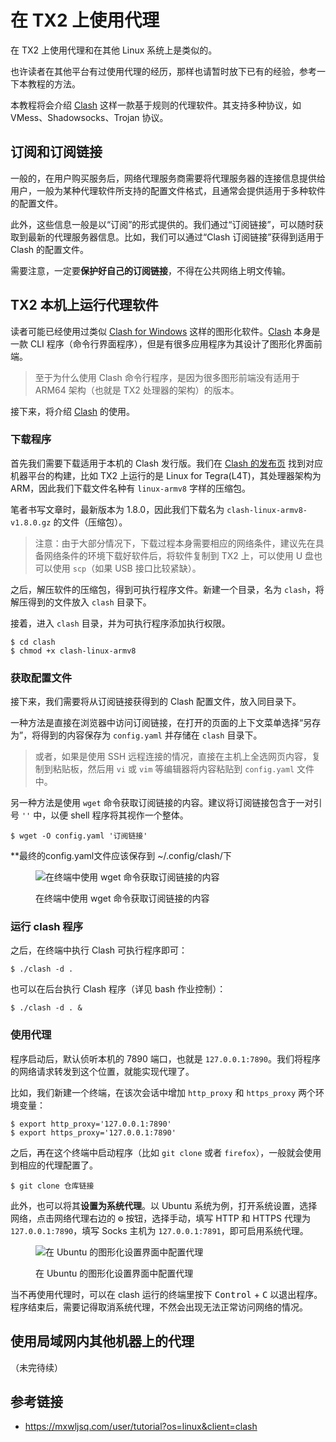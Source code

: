 # 在 TX2 上使用代理

在 TX2 上使用代理和在其他 Linux 系统上是类似的。

也许读者在其他平台有过使用代理的经历，那样也请暂时放下已有的经验，参考一下本教程的方法。

本教程将会介绍 [Clash][clash] 这样一款基于规则的代理软件。其支持多种协议，如 VMess、Shadowsocks、Trojan 协议。

## 订阅和订阅链接

一般的，在用户购买服务后，网络代理服务商需要将代理服务器的连接信息提供给用户，一般为某种代理软件所支持的配置文件格式，且通常会提供适用于多种软件的配置文件。

此外，这些信息一般是以“订阅”的形式提供的。我们通过“订阅链接”，可以随时获取到最新的代理服务器信息。比如，我们可以通过“Clash 订阅链接”获得到适用于 Clash 的配置文件。

需要注意，一定要**保护好自己的订阅链接**，不得在公共网络上明文传输。

## TX2 本机上运行代理软件

读者可能已经使用过类似 [Clash for Windows](https://github.com/Fndroid/clash_for_windows_pkg) 这样的图形化软件。[Clash][clash] 本身是一款 CLI 程序（命令行界面程序），但是有很多应用程序为其设计了图形化界面前端。

> 至于为什么使用 Clash 命令行程序，是因为很多图形前端没有适用于 ARM64 架构（也就是 TX2 处理器的架构）的版本。

接下来，将介绍 [Clash][clash] 的使用。

### 下载程序

首先我们需要下载适用于本机的 Clash 发行版。我们在 [Clash 的发布页][clash-release] 找到对应机器平台的构建，比如 TX2 上运行的是 Linux for Tegra(L4T)，其处理器架构为 ARM，因此我们下载文件名种有 `linux-armv8` 字样的压缩包。

笔者书写文章时，最新版本为 1.8.0，因此我们下载名为 `clash-linux-armv8-v1.8.0.gz` 的文件（压缩包）。

> 注意：由于大部分情况下，下载过程本身需要相应的网络条件，建议先在具备网络条件的环境下载好软件后，将软件复制到 TX2 上，可以使用 U 盘也可以使用 `scp`（如果 USB 接口比较紧缺）。

之后，解压软件的压缩包，得到可执行程序文件。新建一个目录，名为 `clash`，将解压得到的文件放入 `clash` 目录下。

接着，进入 `clash` 目录，并为可执行程序添加执行权限。

```console
$ cd clash
$ chmod +x clash-linux-armv8
```

### 获取配置文件

接下来，我们需要将从订阅链接获得到的 Clash 配置文件，放入同目录下。

一种方法是直接在浏览器中访问订阅链接，在打开的页面的上下文菜单选择“另存为”，将得到的内容保存为 `config.yaml` 并存储在 `clash` 目录下。

> 或者，如果是使用 SSH 远程连接的情况，直接在主机上全选网页内容，复制到粘贴板，然后用 `vi` 或 `vim` 等编辑器将内容粘贴到 `config.yaml` 文件中。

另一种方法是使用 `wget` 命令获取订阅链接的内容。建议将订阅链接包含于一对引号 `''` 中，以便 shell 程序将其视作一个整体。

```console
$ wget -O config.yaml '订阅链接'
```
**最终的config.yaml文件应该保存到 ~/.config/clash/下
<figure>

![在终端中使用 wget 命令获取订阅链接的内容](https://mxwljsq.com/theme/malio/img/tutorial/linux-clash-2.jpg)
<figcaption>在终端中使用 wget 命令获取订阅链接的内容</figcaption>
</figure>

### 运行 clash 程序

之后，在终端中执行 Clash 可执行程序即可：

```console
$ ./clash -d .
```

也可以在后台执行 Clash 程序（详见 bash 作业控制）：

```console
$ ./clash -d . &
```

### 使用代理

程序启动后，默认侦听本机的 7890 端口，也就是 `127.0.0.1:7890`。我们将程序的网络请求转发到这个位置，就能实现代理了。

比如，我们新建一个终端，在该次会话中增加 `http_proxy` 和 `https_proxy` 两个环境变量：

```console
$ export http_proxy='127.0.0.1:7890'
$ export https_proxy='127.0.0.1:7890'
```

之后，再在这个终端中启动程序（比如 `git clone` 或者 `firefox`），一般就会使用到相应的代理配置了。

```console
$ git clone 仓库链接
```

此外，也可以将其**设置为系统代理**。以 Ubuntu 系统为例，打开系统设置，选择网络，点击网络代理右边的 <kbd>⚙</kbd> 按钮，选择手动，填写 HTTP 和 HTTPS 代理为 `127.0.0.1:7890`，填写 Socks 主机为 `127.0.0.1:7891`，即可启用系统代理。

<figure>

![在 Ubuntu 的图形化设置界面中配置代理](https://mxwljsq.com/theme/malio/img/tutorial/linux-clash-5.jpg)
<figcaption>在 Ubuntu 的图形化设置界面中配置代理</figcaption>
</figure>

当不再使用代理时，可以在 clash 运行的终端里按下 <kbd>Control</kbd> + <kbd>C</kbd> 以退出程序。程序结束后，需要记得取消系统代理，不然会出现无法正常访问网络的情况。

[clash]: https://github.com/Dreamacro/clash
[clash-release]: https://github.com/Dreamacro/clash/releases

## 使用局域网内其他机器上的代理

（未完待续）

## 参考链接

- <https://mxwljsq.com/user/tutorial?os=linux&client=clash>
